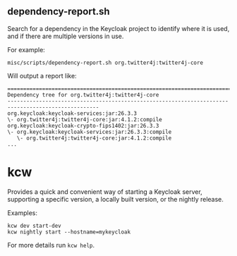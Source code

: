 ## dependency-report.sh

Search for a dependency in the Keycloak project to identify where it is used, and if there are multiple versions in use.

For example:

```
misc/scripts/dependency-report.sh org.twitter4j:twitter4j-core
```

Will output a report like:

```
===================================================================================================
Dependency tree for org.twitter4j:twitter4j-core
---------------------------------------------------------------------------------------------------
org.keycloak:keycloak-services:jar:26.3.3
\- org.twitter4j:twitter4j-core:jar:4.1.2:compile
org.keycloak:keycloak-crypto-fips1402:jar:26.3.3
\- org.keycloak:keycloak-services:jar:26.3.3:compile
   \- org.twitter4j:twitter4j-core:jar:4.1.2:compile
...
```

# kcw

Provides a quick and convenient way of starting a Keycloak server, supporting a specific version, a locally built version,
or the nightly release.

Examples:

```
kcw dev start-dev
kcw nightly start --hostname=mykeycloak
```

For more details run `kcw help`.
